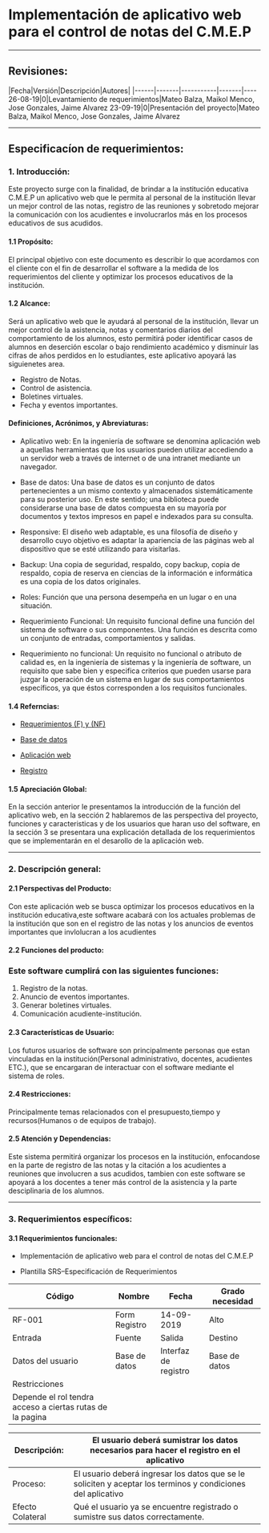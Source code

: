 # Implementación de aplicativo web para el control de notas del C.M.E.P

---
## Revisiones:

|Fecha|Versión|Descripción|Autores|
|------|-------|-----------|-------|----
26-08-19|0|Levantamiento de requerimientos|Mateo Balza, Maikol Menco, Jose Gonzales, Jaime Alvarez
23-09-19|0|Presentación del proyecto|Mateo Balza, Maikol Menco, Jose Gonzales, Jaime Alvarez

----

## Especificacíon de requerimientos:

### 1. Introducción: 
Este proyecto surge con la finalidad, de brindar a la institución educativa C.M.E.P un aplicativo web que le permita al personal de la institución llevar un mejor control de las notas, registro de las reuniones y sobretodo mejorar la comunicación con los acudientes e involucrarlos más en los procesos educativos de sus acudidos.

#### 1.1 Propósito:
El principal objetivo con este documento es describir lo que acordamos con el cliente con el fin de desarrollar el software a la medida de los requerimientos del cliente y optimizar los procesos educativos de la institución.

#### 1.2 Alcance:
Será un aplicativo web que le ayudará al personal de la institución, llevar un mejor control de la asistencia, notas y comentarios diarios del comportamiento de los alumnos, esto permitirá poder identificar casos de alumnos en deserción escolar o bajo rendimiento académico y disminuir las cifras de años perdidos en lo estudiantes, este aplicativo apoyará las siguienetes area.

* Registro de Notas.
* Control de asistencia.
* Boletines virtuales.
* Fecha y eventos importantes.

####  Definiciones, Acrónimos, y Abreviaturas:

* Aplicativo web: En la ingeniería de software se denomina aplicación web a aquellas herramientas que los usuarios pueden utilizar accediendo a un servidor web a través de internet o de una intranet mediante un navegador.

* Base de datos: Una base de datos es un conjunto de datos pertenecientes a un mismo contexto y almacenados sistemáticamente para su posterior uso. En este sentido; una biblioteca puede considerarse una base de datos compuesta en su mayoría por documentos y textos impresos en papel e indexados para su consulta.

* Responsive: El diseño web adaptable, es una filosofía de diseño y desarrollo cuyo objetivo es adaptar la apariencia de las páginas web al dispositivo que se esté utilizando para visitarlas.

* Backup: Una copia de seguridad, respaldo, copy backup, copia de respaldo, copia de reserva en ciencias de la información e informática es una copia de los datos originales.

* Roles: Función que una persona desempeña en un lugar o en una situación.

* Requerimiento Funcional: Un requisito funcional define una función del sistema de software o sus componentes. Una función es descrita como un conjunto de entradas, comportamientos y salidas.

* Requerimiento no funcional: Un requisito no funcional o atributo de calidad es, en la ingeniería de sistemas y la ingeniería de software, un requisito que sabe bien y especifica criterios que pueden usarse para juzgar la operación de un sistema en lugar de sus comportamientos específicos, ya que éstos corresponden a los requisitos funcionales.

#### 1.4 Referncias:

* [Requerimientos (F) y (NF)](https://sites.google.com/site/metodologiareq/capitulo-ii/tecnicas-para-identificar-requisitos-funcionales-y-no-funcionales)

* [Base de datos](http://www.maestrosdelweb.com/que-son-las-bases-de-datos/)

* [Aplicación web](https://www.neosoft.es/blog/que-es-una-aplicacion-web/)

* [Registro](https://es.wikipedia.org/wiki/Registro_(base_de_datos))

#### 1.5 Apreciación Global:
En la sección anterior le presentamos la introducción de la función del aplicativo web, en la sección 2 hablaremos de las perspectiva del proyecto, funciones y caracteristicas y de los usuarios que haran uso del software, en la sección 3 se presentara una explicación detallada de los requerimientos que se implementarán en el desarollo de la aplicación web.

----
### 2. Descripción general:

#### **2.1 Perspectivas del Producto:**
Con este aplicación web se busca optimizar los procesos educativos en la institución educativa,este software acabará con los actuales problemas de la institución que son en el registro de las notas y los anuncios de eventos importantes que invlolucran a los acudientes

#### **2.2 Funciones del producto:**

### Este software cumplirá con las siguientes funciones:

1. Registro de la notas.
2. Anuncio de eventos importantes.
3. Generar boletines virtuales.
4. Comunicación acudiente-institución.

#### **2.3 Características de Usuario:**
Los futuros usuarios de software son principalmente personas que estan vinculadas en la institución(Personal administrativo, docentes, acudientes ETC.), que se encargaran de interactuar con el software mediante el sistema de roles.

#### **2.4 Restricciones:**
Principalmente temas relacionados con el presupuesto,tiempo y recursos(Humanos o de equipos de trabajo).

#### **2.5 Atención y Dependencias:**

Este sistema permitirá organizar los procesos en la institución, enfocandose en la parte de registro de las notas y la citación a los acudientes a reuniones que involucren a sus acudidos, tambien con este software se apoyará a los docentes a tener más control de la asistencia y la parte desciplinaria de los alumnos.

---
### 3. Requerimientos específicos:

#### 3.1 Requerimientos funcionales:

* Implementación de aplicativo web para el control de notas del C.M.E.P

* Plantilla SRS–Especificación de Requerimientos

|Código|Nombre|Fecha|Grado necesidad|
|------|------|-----|---------------|
|RF-001|Form Registro|14-09-2019|Alto|
|Entrada|Fuente|Salida|Destino|
|Datos del usuario|Base de datos|Interfaz de registro|Base de datos|
|Restricciones||||
|Depende el rol tendra acceso a ciertas rutas de la pagina

|Descripción:|El usuario deberá sumistrar los datos necesarios para hacer el registro en el aplicativo|
|-----------|--------------------------------------|
|Proceso:|El usuario deberá ingresar los datos que se le soliciten y aceptar los terminos y condiciones del aplicativo|
|Efecto Colateral|Qué el usuario ya se encuentre registrado o sumistre sus datos correctamente.

